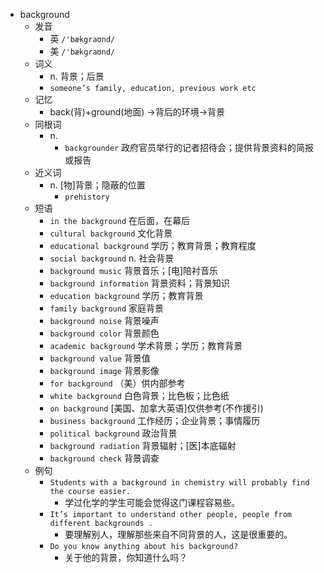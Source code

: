 - background
  - 发音
    - 英 `/'bækgraʊnd/`
    - 美 `/'bækɡraʊnd/`
  - 词义
    - n. 背景；后景
    - `someone’s family, education, previous work etc`
  - 记忆
    - back(背)+ground(地面) →背后的环境→背景
  - 同根词
    - n.
      - `backgrounder` 政府官员举行的记者招待会；提供背景资料的简报或报告
  - 近义词
    - n. [物]背景；隐蔽的位置
      - `prehistory`
  - 短语
    - `in the background` 在后面，在幕后 
    - `cultural background` 文化背景 
    - `educational background` 学历；教育背景；教育程度 
    - `social background` n. 社会背景 
    - `background music` 背景音乐；[电]陪衬音乐 
    - `background information` 背景资料；背景知识 
    - `education background` 学历；教育背景 
    - `family background` 家庭背景 
    - `background noise` 背景噪声 
    - `background color` 背景颜色 
    - `academic background` 学术背景；学历；教育背景 
    - `background value` 背景值 
    - `background image` 背景影像 
    - `for background` （美）供内部参考 
    - `white background` 白色背景；比色板；比色纸 
    - `on background` [美国、加拿大英语]仅供参考(不作援引) 
    - `business background` 工作经历；企业背景；事情履历 
    - `political background` 政治背景 
    - `background radiation` 背景辐射；[医]本底辐射 
    - `background check` 背景调查 
  - 例句
    - `Students with a background in chemistry will probably find the course easier.`
      - 学过化学的学生可能会觉得这门课程容易些。
    - `It’s important to understand other people, people from different backgrounds .`
      - 要理解别人，理解那些来自不同背景的人，这是很重要的。
    - `Do you know anything about his background?`
      - 关于他的背景，你知道什么吗？

